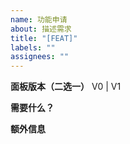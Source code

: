 ```yaml
---
name: 功能申请
about: 描述需求
title: "[FEAT]"
labels: ""
assignees: ""
---
```


**面板版本（二选一）**
V0 | V1

**需要什么？**

**额外信息**
